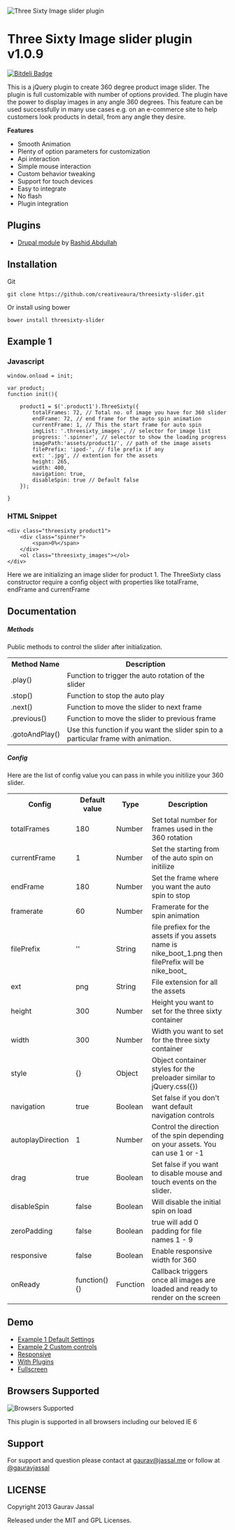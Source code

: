 ![Three Sixty Image slider plugin](https://raw.github.com/creativeaura/threesixty-slider/master/images/360.png)


Three Sixty Image slider plugin v1.0.9
=================

[![Bitdeli Badge](https://d2weczhvl823v0.cloudfront.net/creativeaura/threesixty-slider/trend.png)](https://bitdeli.com/free "Bitdeli Badge")

This is a jQuery plugin to create 360 degree product image slider. The plugin is full customizable with number of options provided. The plugin have the power to display images in any angle 360 degrees. This feature can be used successfully in many use cases e.g. on an e-commerce site to help customers look products in detail, from any angle they desire.

**Features**

- Smooth Animation
- Plenty of option parameters for customization
- Api interaction
- Simple mouse interaction
- Custom behavior tweaking
- Support for touch devices
- Easy to integrate
- No flash
- Plugin integration

Plugins
---------------------

- [Drupal module](https://drupal.org/sandbox/coderider/2274229) by [Rashid Abdullah](https://drupal.org/u/coderider)  

Installation
---------------------

Git

    git clone https://github.com/creativeaura/threesixty-slider.git

Or install using bower

    bower install threesixty-slider

Example 1
---------------------
### Javascript ######
    window.onload = init;

    var product;
    function init(){

        product1 = $('.product1').ThreeSixty({
            totalFrames: 72, // Total no. of image you have for 360 slider
            endFrame: 72, // end frame for the auto spin animation
            currentFrame: 1, // This the start frame for auto spin
            imgList: '.threesixty_images', // selector for image list
            progress: '.spinner', // selector to show the loading progress
            imagePath:'assets/product1/', // path of the image assets
            filePrefix: 'ipod-', // file prefix if any
            ext: '.jpg', // extention for the assets
            height: 265,
            width: 400,
            navigation: true,
            disableSpin: true // Default false
        });

    }

### HTML Snippet ######

    <div class="threesixty product1">
        <div class="spinner">
            <span>0%</span>
        </div>
        <ol class="threesixty_images"></ol>
    </div>
Here we are initializing an image slider for product 1. The ThreeSixty class constructor require a config object with properties like totalFrame, endFrame and currentFrame


Documentation
---------------------
##### Methods

Public methods to control the slider after initialization.
<table>
  <tr>
    <th>Method Name</th><th>Description</th>
  </tr>
  <tr>
    <td>.play()</td><td>Function to trigger the auto rotation of the slider</td>
  </tr>
  <tr>
    <td>.stop()</td><td>Function to stop the auto play</td>
  </tr>
  <tr>
    <td>.next()</td><td>Function to move the slider to next frame</td>
  </tr>
  <tr>
    <td>.previous()</td><td>Function to move the slider to previous frame</td>
  </tr>
 <tr>
    <td>.gotoAndPlay()</td><td>Use this function if you want the slider spin to a particular frame with animation.</td>
  </tr>
</table>

##### Config

Here are the list of config value you can pass in while you initilize your 360 slider.

<table>
  <tr>
    <th>Config</th><th>Default value</th><th>Type</th><th>Description</th>
  </tr>
  <tr>
    <td>totalFrames</td><td>180</td><td>Number</td><td>Set total number for frames used in the 360 rotation</td>
  </tr>
  <tr>
    <td>currentFrame</td><td>1</td><td>Number</td><td>Set the starting from of the auto spin on initilize</td>
  </tr>
<tr>
    <td>endFrame</td><td>180</td><td>Number</td><td>Set the frame where you want the auto spin to stop</td>
  </tr>
<tr>
    <td>framerate</td><td>60</td><td>Number</td><td>Framerate for the spin animation</td>
  </tr>
<tr>
    <td>filePrefix</td><td>''</td><td>String</td><td>file prefiex for the assets if you assets name is nike_boot_1.png then filePrefix will be nike_boot_</td>
  </tr>
<tr>
    <td>ext</td><td>png</td><td>String</td><td>File extension for all the assets</td>
  </tr>
<tr>
    <td>height</td><td>300</td><td>Number</td><td>Height you want to set for the three sixty container</td>
  </tr>

<tr>
    <td>width</td><td>300</td><td>Number</td><td>Width you want to set for the three sixty container</td>
  </tr>
<tr>
    <td>style</td><td>{}</td><td>Object</td><td>Object container styles for the preloader similar to jQuery.css({})</td>
  </tr>
<tr>
    <td>navigation</td><td>true</td><td>Boolean</td><td>Set false if you don't want default navigation controls</td>
  </tr>
<tr>
    <td>autoplayDirection</td><td>1</td><td>Number</td><td>Control the direction of the spin depending on your assets. You can use 1 or -1</td>
  </tr>
<tr>
    <td>drag</td><td>true</td><td>Boolean</td><td>Set false if you want to disable mouse and touch events on the slider.</td>
  </tr>
  <tr>
    <td>disableSpin</td><td>false</td><td>Boolean</td><td>Will disable the initial spin on load</td>
  </tr>
  <tr>
    <td>zeroPadding</td><td>false</td><td>Boolean</td><td>true will add 0 padding for file names 1 - 9</td>
  </tr>
  <tr>
    <td>responsive</td><td>false</td><td>Boolean</td><td>Enable responsive width for 360</td>
  </tr>
  <tr>
      <td>onReady</td><td>function() {}</td><td>Function</td><td>Callback triggers once all images are loaded and ready to render on the screen</td>
    </tr>
</table>

Demo
---------------------
- [Example 1 Default Settings](http://360slider.com/default_control.html)
- [Example 2 Custom controls](http://360slider.com/custom_controls.html)
- [Responsive](http://360slider.com/responsive.html)
- [With Plugins](http://360slider.com/plugins.html)
- [Fullscreen](http://360slider.com/full_page_scrolling.html)

Browsers Supported
---------------------
![Browsers Supported](https://raw.github.com/creativeaura/threesixty-slider/master/images/browser_logos-64.png)

This plugin is supported in all browsers including our beloved IE 6


Support
---------------------
For support and question please contact at [gaurav@jassal.me](mailto:gaurav@jassal.me) or follow at [@gauravjassal](http://twitter.com/gauravjassal)


LICENSE
---------

Copyright 2013 Gaurav Jassal

Released under the MIT and GPL Licenses.
